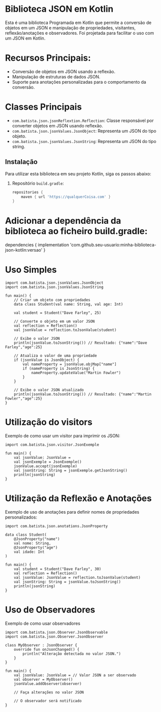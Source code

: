 
# Biblioteca JSON em Kotlin
Esta é uma biblioteca Programada em Kotlin que permite a conversão de objetos em um JSON e manipulação de propriedades, visitantes, reflexão/anotações e observadores. Foi projetada para facilitar o uso com um JSON em Kotlin.
# Recursos Principais:
- Conversão de objetos em JSON usando a reflexão.
- Manipulação de estruturas de dados JSON.
- Suporte para anotações personalizadas para o comportamento da conversão.
# Classes Principais
- `com.batista.json.jsonReflextion.Reflection`: Classe responsável por converter objetos em JSON usando reflexão.
- `com.batista.json.jsonValues.JsonObject`: Representa um JSON do tipo objeto.
- `com.batista.json.jsonValues.JsonString`: Representa um JSON do tipo string.

## Instalação

Para utilizar esta biblioteca em seu projeto Kotlin, siga os passos abaixo:

1. Repositório `build.gradle`:

   ```groovy
   repositories {
       maven { url 'https://qualquerCoisa.com' }
   }


# Adicionar a dependência da biblioteca ao ficheiro build.gradle:
dependencies {
    implementation 'com.github.seu-usuario:minha-biblioteca-json-kotlin:versao'
}
# Uso Simples
```import com.batista.json.jsonReflextion.Reflection
import com.batista.json.jsonValues.JsonObject
import com.batista.json.jsonValues.JsonString

fun main() {
    // Criar um objeto com propriedades
    data class Student(val name: String, val age: Int)

    val student = Student("Dave Farley", 25)

    // Converte o objeto em um valor JSON
    val reflection = Reflection()
    val jsonValue = reflection.toJsonValue(student)

    // Exibe o valor JSON
    println(jsonValue.toJsonString()) // Resultado: {"name":"Dave Farley","age":25}

    // Atualiza o valor de uma propriedade
    if (jsonValue is JsonObject) {
        val nameProperty = jsonValue.objMap["name"]
        if (nameProperty is JsonString) {
            nameProperty.updateValue("Martin Fowler")
        }
    }

    // Exibe o valor JSON atualizado
    println(jsonValue.toJsonString()) // Resultado: {"name":"Martin Fowler","age":25}
}
```
# Utilização do visitors
Exemplo de como usar um visitor para imprimir os  JSON:
```
import com.batista.json.visitor.JsonExemple

fun main() {
    val jsonValue: JsonValue = 
    val jsonExemple = JsonExemple()
    jsonValue.accept(jsonExemple)
    val jsonString: String = jsonExemple.getJsonString()
    println(jsonString)
}
```
# Utilização da Reflexão e Anotações
Exemplo de uso de anotações para definir nomes de propriedades personalizados:

```
import com.batista.json.anotations.JsonProperty

data class Student(
    @JsonProperty("name") 
    val nome: String,
    @JsonProperty("age") 
    val idade: Int
)

fun main() {
    val student = Student("Dave Farley", 30)
    val reflection = Reflection()
    val jsonValue: JsonValue = reflection.toJsonValue(student)
    val jsonString: String = jsonValue.toJsonString()
    println(jsonString)
}
```
# Uso de Observadores
Exemplo de como usar observadores
```
import com.batista.json.Observer.JsonObservable
import com.batista.json.Observer.JsonObserver

class MyObserver : JsonObserver {
    override fun onJsonChanged() {
        println("Alteração detectada no valor JSON.")
    }
}

fun main() {
    val jsonValue: JsonValue = // Valor JSON a ser observado
    val observer = MyObserver()
    jsonValue.addObserver(observer)

    // Faça alterações no valor JSON

    // O observador será notificado
}

```


